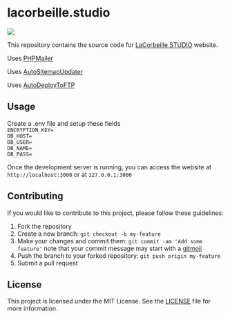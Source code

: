 # lacorbeille.studio

<img src="https://skillicons.dev/icons?i=html,css,php,mysql,js,svg,git,github,githubactions,vscode"/>

This repository contains the source code for [LaCorbeille STUDIO](https://www.lacorbeille.studio) website.

Uses [PHPMailer](https://github.com/PHPMailer/PHPMailer)

Uses [AutoSitemapUpdater](https://github.com/NoaSecond/AutoSitemapUpdater)

Uses [AutoDeployToFTP](https://github.com/NoaSecond/AutoDeployToFTP)

## Usage

Create a .env file and setup these fields <br>
`ENCRYPTION_KEY=` <br>
`DB_HOST=` <br>
`DB_USER=` <br>
`DB_NAME=` <br>
`DB_PASS=` <br>

Once the development server is running, you can access the website at `http://localhost:3000` or at `127.0.0.1:3000` 

## Contributing

If you would like to contribute to this project, please follow these guidelines:

1. Fork the repository
2. Create a new branch: `git checkout -b my-feature`
3. Make your changes and commit them: `git commit -am 'Add some feature'` note that your commit message may start with a [gitmoji](https://gitmoji.dev/)
4. Push the branch to your forked repository: `git push origin my-feature`
5. Submit a pull request

## License

This project is licensed under the MIT License. See the [LICENSE](LICENSE) file for more information.